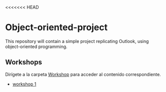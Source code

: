 <<<<<<< HEAD
# Object-oriented-project


This repository will contain a simple project replicating Outlook, using object-oriented programming.

## Workshops


Dirígete a la carpeta [Workshop](./Workshops) para acceder al contenido correspondiente.

- [workshop 1](.Workshops/whorkshop-1/workshop-1.pdf)
